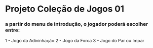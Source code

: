 # Projeto Coleção de Jogos 01
### a partir do menu de introdução, o jogador poderá escolher entre:
1 - Jogo da Adivinhação
2 - Jogo da Forca
3 - Jogo do Par ou Impar
